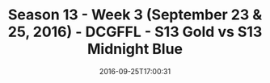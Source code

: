 ---
title: Season 13 - Week 3 (September 23 & 25, 2016) - DCGFFL - S13 Gold vs S13 Midnight
  Blue
teams-score:
- team: _teams/s13-gold.md
  score:
- team: _teams/s13-midnight-blue.md
  score: 19
mvp: A. Hines (Gold); L. Walton (Midnight)
game-ball: K. Daniel (Gold); J. Piferoen (Midnight)
season: 13
week: 3
date: '2016-09-25T17:00:31'
pageid: season-13-week-3-september-23-25-2016-4816-vs-4820
---
